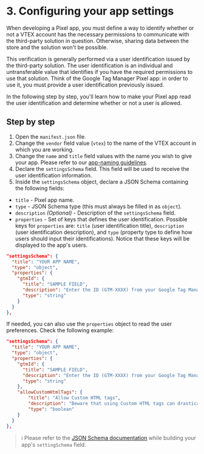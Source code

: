 # 3. Configuring your app settings

When developing a Pixel app, you must define a way to identify whether or not a VTEX account has the necessary permissions to communicate with the third-party solution in question. Otherwise, sharing data between the store and the solution won't be possible.

This verification is generally performed via a user identification issued by the third-party solution. The user identification is an individual and untransferable value that identifies if you have the required permissions to use that solution. Think of the Google Tag Manager Pixel app: in order to use it, you must provide a user identification previously issued. 

In the following step by step, you'll learn how to make your Pixel app read the user identification and determine whether or not a user is allowed.

## Step by step

1. Open the `manifest.json` file.
2. Change the  `vendor` field value (`vtex`) to the name of the VTEX account in which you are working.
3. Change the `name` and `title` field values with the name you wish to give your app. Please refer to our [app-naming guidelines](https://developers.vtex.com/vtex-developer-docs/docs/vtex-io-documentation-filling-the-application-form-for-development/#guidelines).
4. Declare the `settingsSchema` field. This field will be used to receive the user identification information.
5. Inside the `settingsSchema` object, declare a JSON Schema containing the following fields:

- `title` - Pixel app name.
- `type` - JSON Schema type (this must always be filled in as `object`).
- `description` *(Optional)*  - Description of the `settingsSchema` field.
- `properties` - Set of keys that defines the user identification. Possible keys for `properties` are: `title` (user identification title), `description` (user identification description), and `type` (property type to define how users should input their identifications). Notice that these keys will be displayed to the app's users.

```json
"settingsSchema": {
  "title": "YOUR APP NAME",
  "type": "object",
  "properties": {
    "gtmId": {
      "title": "SAMPLE FIELD",
      "description": "Enter the ID (GTM-XXXX) from your Google Tag Manager",
      "type": "string"
    }
  }
},
```

If needed, you can also use the `properties` object to read the user preferences. Check the following example: 

```json
"settingsSchema": {
  "title": "YOUR APP NAME",
  "type": "object",
  "properties": {
    "gtmId": {
      "title": "SAMPLE FIELD",
      "description": "Enter the ID (GTM-XXXX) from your Google Tag Manager",
      "type": "string"
    },
    "allowCustomHtmlTags": {
        "title": "Allow Custom HTML tags",
        "description": "Beware that using Custom HTML tags can drastically impact the store's performance",
        "type": "boolean"
    }
  }
},
```

>ℹ️ Please refer to the [JSON Schema documentation](http://json-schema.org/understanding-json-schema/) while building your app's `settingSchema` field.

